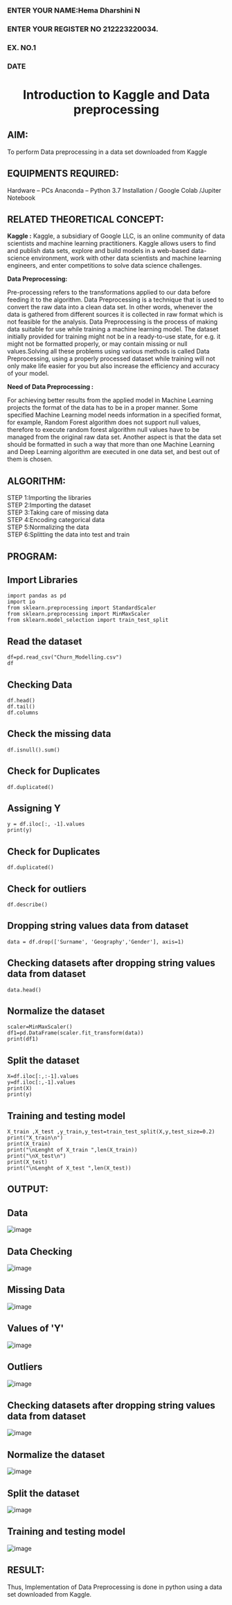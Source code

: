 <H3>ENTER YOUR NAME:Hema Dharshini N</H3>
<H3>ENTER YOUR REGISTER NO 212223220034.</H3>
<H3>EX. NO.1</H3>
<H3>DATE</H3>
<H1 ALIGN =CENTER> Introduction to Kaggle and Data preprocessing</H1>

## AIM:

To perform Data preprocessing in a data set downloaded from Kaggle

## EQUIPMENTS REQUIRED:
Hardware – PCs
Anaconda – Python 3.7 Installation / Google Colab /Jupiter Notebook

## RELATED THEORETICAL CONCEPT:

**Kaggle :**
Kaggle, a subsidiary of Google LLC, is an online community of data scientists and machine learning practitioners. Kaggle allows users to find and publish data sets, explore and build models in a web-based data-science environment, work with other data scientists and machine learning engineers, and enter competitions to solve data science challenges.

**Data Preprocessing:**

Pre-processing refers to the transformations applied to our data before feeding it to the algorithm. Data Preprocessing is a technique that is used to convert the raw data into a clean data set. In other words, whenever the data is gathered from different sources it is collected in raw format which is not feasible for the analysis.
Data Preprocessing is the process of making data suitable for use while training a machine learning model. The dataset initially provided for training might not be in a ready-to-use state, for e.g. it might not be formatted properly, or may contain missing or null values.Solving all these problems using various methods is called Data Preprocessing, using a properly processed dataset while training will not only make life easier for you but also increase the efficiency and accuracy of your model.

**Need of Data Preprocessing :**

For achieving better results from the applied model in Machine Learning projects the format of the data has to be in a proper manner. Some specified Machine Learning model needs information in a specified format, for example, Random Forest algorithm does not support null values, therefore to execute random forest algorithm null values have to be managed from the original raw data set.
Another aspect is that the data set should be formatted in such a way that more than one Machine Learning and Deep Learning algorithm are executed in one data set, and best out of them is chosen.


## ALGORITHM:
STEP 1:Importing the libraries<BR>
STEP 2:Importing the dataset<BR>
STEP 3:Taking care of missing data<BR>
STEP 4:Encoding categorical data<BR>
STEP 5:Normalizing the data<BR>
STEP 6:Splitting the data into test and train<BR>

##  PROGRAM:
## Import Libraries
```
import pandas as pd
import io
from sklearn.preprocessing import StandardScaler
from sklearn.preprocessing import MinMaxScaler
from sklearn.model_selection import train_test_split

```
## Read the dataset
```
df=pd.read_csv("Churn_Modelling.csv")
df
```
## Checking Data
```
df.head()
df.tail()
df.columns
```
## Check the missing data
```
df.isnull().sum()
```
## Check for Duplicates
```
df.duplicated()
```
## Assigning Y
```
y = df.iloc[:, -1].values
print(y)
```
## Check for Duplicates
```
df.duplicated()
```
## Check for outliers
```
df.describe()
```
## Dropping string values data from dataset
```
data = df.drop(['Surname', 'Geography','Gender'], axis=1)
```
## Checking datasets after dropping string values data from dataset
```
data.head()
```
## Normalize the dataset
```
scaler=MinMaxScaler()
df1=pd.DataFrame(scaler.fit_transform(data))
print(df1)
```
## Split the dataset
```
X=df.iloc[:,:-1].values
y=df.iloc[:,-1].values
print(X)
print(y)
```
## Training and testing model
```
X_train ,X_test ,y_train,y_test=train_test_split(X,y,test_size=0.2)
print("X_train\n")
print(X_train)
print("\nLenght of X_train ",len(X_train))
print("\nX_test\n")
print(X_test)
print("\nLenght of X_test ",len(X_test))
```

## OUTPUT:
## Data
![image](https://github.com/user-attachments/assets/d861bfce-17ba-4f27-b49f-be9aa85c1b7a)
## Data Checking
![image](https://github.com/user-attachments/assets/eee31055-b964-4d20-a01c-2bc633ff2577)
## Missing Data
![image](https://github.com/user-attachments/assets/b46f890b-02d7-460c-ac48-8ce3978eced7)
## Values of 'Y'
![image](https://github.com/user-attachments/assets/78bbba4c-f5a1-4f2b-ba29-b4b24310f38d)
## Outliers
![image](https://github.com/user-attachments/assets/c5e0cd48-bcd6-42a3-bdb5-b5d5823ce3cf)
## Checking datasets after dropping string values data from dataset
![image](https://github.com/user-attachments/assets/0b1feaee-e870-4e88-9fba-ce80ae09a34e)
## Normalize the dataset
![image](https://github.com/user-attachments/assets/27aa93d5-a920-4e24-a850-ddd5e22ea0aa)
## Split the dataset
![image](https://github.com/user-attachments/assets/8195b084-5d20-4ca8-b6d5-af337776a919)
## Training and testing model
![image](https://github.com/user-attachments/assets/6f8fd84e-7dea-4833-bc00-617881fa9776)


## RESULT:
Thus, Implementation of Data Preprocessing is done in python  using a data set downloaded from Kaggle.


